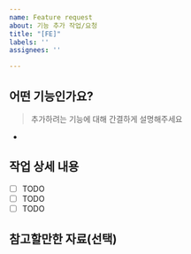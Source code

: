 ```yaml
---
name: Feature request
about: 기능 추가 작업/요청
title: "[FE]"
labels: ''
assignees: ''

---
```


## 어떤 기능인가요?

> 추가하려는 기능에 대해 간결하게 설명해주세요
- 

## 작업 상세 내용

- [ ] TODO
- [ ] TODO
- [ ] TODO

## 참고할만한 자료(선택)
